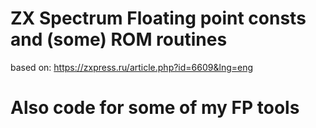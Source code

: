 # ZX Spectrum Floating point consts and (some) ROM routines

based on: https://zxpress.ru/article.php?id=6609&lng=eng

# Also code for some of my FP tools 
